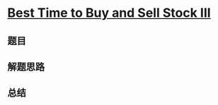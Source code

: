 # [Best Time to Buy and Sell Stock III](https://leetcode.com/problems/best-time-to-buy-and-sell-stock-iii/)

## 题目


## 解题思路


## 总结


